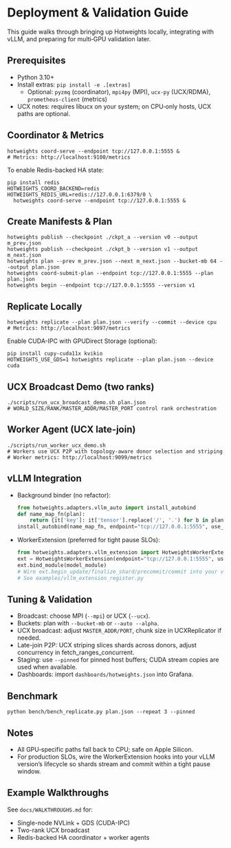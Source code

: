 # Deployment & Validation Guide

This guide walks through bringing up Hotweights locally, integrating with vLLM, and preparing for multi‑GPU validation later.

## Prerequisites
- Python 3.10+
- Install extras: `pip install -e .[extras]`
  - Optional: `pyzmq` (coordinator), `mpi4py` (MPI), `ucx-py` (UCX/RDMA), `prometheus-client` (metrics)
- UCX notes: requires libucx on your system; on CPU‑only hosts, UCX paths are optional.

## Coordinator & Metrics
```
hotweights coord-serve --endpoint tcp://127.0.0.1:5555 &
# Metrics: http://localhost:9100/metrics
```

To enable Redis-backed HA state:

```
pip install redis
HOTWEIGHTS_COORD_BACKEND=redis HOTWEIGHTS_REDIS_URL=redis://127.0.0.1:6379/0 \
  hotweights coord-serve --endpoint tcp://127.0.0.1:5555 &
```

## Create Manifests & Plan
```
hotweights publish --checkpoint ./ckpt_a --version v0 --output m_prev.json
hotweights publish --checkpoint ./ckpt_b --version v1 --output m_next.json
hotweights plan --prev m_prev.json --next m_next.json --bucket-mb 64 --output plan.json
hotweights coord-submit-plan --endpoint tcp://127.0.0.1:5555 --plan plan.json
hotweights begin --endpoint tcp://127.0.0.1:5555 --version v1
```

## Replicate Locally
```
hotweights replicate --plan plan.json --verify --commit --device cpu
# Metrics: http://localhost:9097/metrics
```

Enable CUDA-IPC with GPUDirect Storage (optional):

```
pip install cupy-cuda11x kvikio
HOTWEIGHTS_USE_GDS=1 hotweights replicate --plan plan.json --device cuda
```

## UCX Broadcast Demo (two ranks)
```
./scripts/run_ucx_broadcast_demo.sh plan.json
# WORLD_SIZE/RANK/MASTER_ADDR/MASTER_PORT control rank orchestration
```

## Worker Agent (UCX late-join)
```
./scripts/run_worker_ucx_demo.sh
# Workers use UCX P2P with topology-aware donor selection and striping
# Worker metrics: http://localhost:9099/metrics
```

## vLLM Integration
- Background binder (no refactor):
  ```python
  from hotweights.adapters.vllm_auto import install_autobind
  def name_map_fn(plan):
      return {it['key']: it['tensor'].replace('/', '.') for b in plan['buckets'] for it in b['items']}
  install_autobind(name_map_fn, endpoint="tcp://127.0.0.1:5555", use_mpi=True, pinned=True, device="cuda")
  ```
- WorkerExtension (preferred for tight pause SLOs):
  ```python
  from hotweights.adapters.vllm_extension import HotweightsWorkerExtension
  ext = HotweightsWorkerExtension(endpoint="tcp://127.0.0.1:5555", use_mpi=True, pinned=True, device="cuda")
  ext.bind_module(model_module)
  # Wire ext.begin_update/finalize_shard/precommit/commit into your vLLM worker lifecycle.
  # See examples/vllm_extension_register.py
  ```

## Tuning & Validation
- Broadcast: choose MPI (`--mpi`) or UCX (`--ucx`).
- Buckets: plan with `--bucket-mb` or `--auto --alpha`.
- UCX broadcast: adjust `MASTER_ADDR/PORT`, chunk size in UCXReplicator if needed.
- Late-join P2P: UCX striping slices shards across donors, adjust concurrency in fetch_ranges_concurrent.
- Staging: use `--pinned` for pinned host buffers; CUDA stream copies are used when available.
- Dashboards: import `dashboards/hotweights.json` into Grafana.

## Benchmark
```
python bench/bench_replicate.py plan.json --repeat 3 --pinned
```

## Notes
- All GPU‑specific paths fall back to CPU; safe on Apple Silicon.
- For production SLOs, wire the WorkerExtension hooks into your vLLM version’s lifecycle so shards stream and commit within a tight pause window.

## Example Walkthroughs

See `docs/WALKTHROUGHS.md` for:

- Single-node NVLink + GDS (CUDA-IPC)
- Two-rank UCX broadcast
- Redis-backed HA coordinator + worker agents
